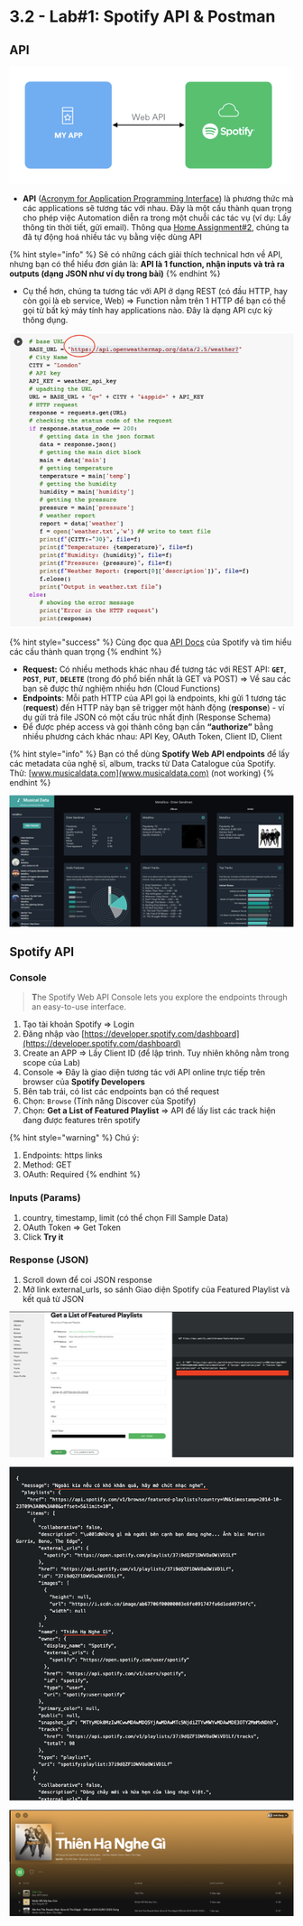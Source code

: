 # 3.2 - Lab\#1: Spotify API & Postman

## API

![](../../.gitbook/assets/image%20%28132%29.png)

* **API** \([Acronym for Application Programming Interface](https://en.wikipedia.org/wiki/API)\) là phương thức mà các applications sẽ tương tác với nhau. Đây là một cấu thành quan trọng cho phép việc Automation diễn ra trong một chuỗi các tác vụ \(ví dụ: Lấy thông tin thời tiết, gửi email\). Thông qua [Home Assignment\#2](../2-data-tools-1/home-assignment2.md), chúng ta đã tự động hoá nhiều tác vụ bằng việc dùng API

{% hint style="info" %}
Sẽ có những cách giải thích technical hơn về API, nhưng bạn có thể hiểu đơn giản là: **API là 1 function, nhận inputs và trả ra outputs \(dạng JSON như ví dụ trong bài\)**
{% endhint %}

* Cụ thể hơn, chúng ta tương tác với API ở dạng REST \(có đầu HTTP, hay còn gọi là eb service, Web\) =&gt; Function nằm trên 1 HTTP để bạn có thể gọi từ bất ký máy tính hay applications nào. Đây là dạng API cực kỳ thông dụng. 

![](../../.gitbook/assets/image%20%28128%29.png)

{% hint style="success" %}
Cùng đọc qua [API Docs](https://developer.spotify.com/documentation/web-api/) của Spotify và tìm hiểu các cấu thành quan trọng
{% endhint %}

* **Request:** Có nhiều methods khác nhau để tương tác với REST API: **`GET`**, **`POST`**, **`PUT`**, **`DELETE`** \(trong đó phổ biến nhất là GET và POST\) =&gt; Về sau các bạn sẽ được thử nghiệm nhiều hơn \(Cloud Functions\)
* **Endpoints**: Mỗi path HTTP của API gọi là endpoints, khi gửi 1 tương tác \(**request**\) đến HTTP này bạn sẽ trigger một hành động \(**response**\) - ví dụ gửi trả file JSON có một cấu trúc nhất định \(Response Schema\)
* Để được phép access và gọi thành công bạn cần **“authorize”** bằng nhiều phương cách khác nhau: API Key, OAuth Token, Client ID, Client 

{% hint style="info" %}
Bạn có thể dùng **Spotify Web API endpoints** để lấy các metadata của nghệ sĩ, album, tracks từ Data Catalogue của Spotify. Thử: [www.musicaldata.com](www.musicaldata.com) \(not working\)
{% endhint %}

![](../../.gitbook/assets/image%20%28129%29.png)

## Spotify API

### Console

> **T**he Spotify Web API Console lets you explore the endpoints through an easy-to-use interface.

1. Tạo tài khoản Spotify =&gt; Login
2. Đăng nhập vào [https://developer.spotify.com/dashboard](https://developer.spotify.com/dashboard)
3. Create an APP =&gt; Lấy Client ID \(để lập trình. Tuy nhiên không nằm trong scope của Lab\)
4. Console =&gt; Đây là giao diện tương tác với API online trực tiếp trên browser của **Spotify Developers**
5. Bên tab trái, có list các endpoints bạn có thể request 
6. Chọn: `Browse` \(Tính năng Discover của Spotify\) 
7. Chọn: **Get a List of Featured Playlist** =&gt; API để lấy list các track hiện đang được features trên spotify 

{% hint style="warning" %}
Chú ý:   
1. Endpoints: https links   
2. Method: GET   
3. OAuth: Required
{% endhint %}

### **Inputs \(Params\)** 

1. country, timestamp, limit \(có thể chọn Fill Sample Data\) 
2. OAuth Token =&gt; Get Token
3. Click **Try it** 

### Response \(JSON\)

1. Scroll down để coi JSON response 
2. Mở link external\_urls, so sánh Giao diện Spotify của Featured Playlist và kết quả từ JSON

![](../../.gitbook/assets/image%20%28133%29.png)

![](../../.gitbook/assets/image%20%28130%29.png)

![](../../.gitbook/assets/image%20%28131%29.png)

